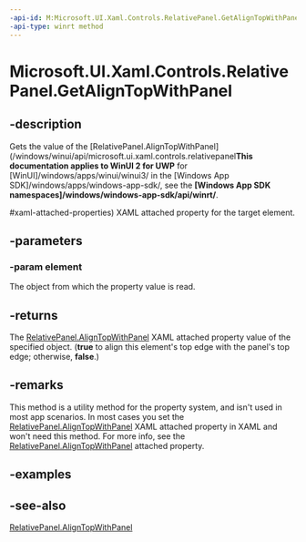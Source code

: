 ```yaml
---
-api-id: M:Microsoft.UI.Xaml.Controls.RelativePanel.GetAlignTopWithPanel(Microsoft.UI.Xaml.UIElement)
-api-type: winrt method
---
```


<!-- Method syntax
public bool GetAlignTopWithPanel(Windows.UI.Xaml.UIElement element)
-->

# Microsoft.UI.Xaml.Controls.RelativePanel.GetAlignTopWithPanel

## -description
Gets the value of the [RelativePanel.AlignTopWithPanel](/windows/winui/api/microsoft.ui.xaml.controls.relativepanel**This documentation applies to WinUI 2 for UWP** for [WinUI]/windows/apps/winui/winui3/ in the [Windows App SDK]/windows/apps/windows-app-sdk/, see the **[Windows App SDK namespaces]/windows/windows-app-sdk/api/winrt/**.

#xaml-attached-properties) XAML attached property for the target element.

## -parameters
### -param element
The object from which the property value is read.

## -returns
The [RelativePanel.AlignTopWithPanel](/windows/winui/api/microsoft.ui.xaml.controls.relativepanel#xaml-attached-properties) XAML attached property value of the specified object. (**true** to align this element's top edge with the panel's top edge; otherwise, **false**.)

## -remarks
This method is a utility method for the property system, and isn't used in most app scenarios. In most cases you set the [RelativePanel.AlignTopWithPanel](/windows/winui/api/microsoft.ui.xaml.controls.relativepanel#xaml-attached-properties) XAML attached property in XAML and won't need this method. For more info, see the [RelativePanel.AlignTopWithPanel](/windows/winui/api/microsoft.ui.xaml.controls.relativepanel#xaml-attached-properties) attached property.

## -examples

## -see-also
[RelativePanel.AlignTopWithPanel](/windows/winui/api/microsoft.ui.xaml.controls.relativepanel#xaml-attached-properties)
